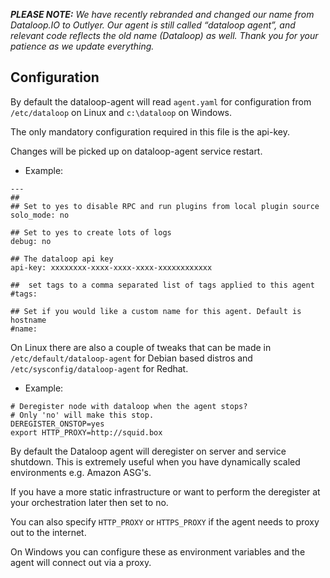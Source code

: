 _**PLEASE NOTE:** We have recently rebranded and changed our name from Dataloop.IO to Outlyer. Our agent is still called “dataloop agent”, and relevant code reflects the old name (Dataloop) as well. Thank you for your patience as we update everything._

## Configuration


By default the dataloop-agent will read `agent.yaml` for configuration from `/etc/dataloop` on Linux and `c:\dataloop` on Windows.

The only mandatory configuration required in this file is the api-key.

Changes will be picked up on dataloop-agent service restart.

* Example:

```
---
##
## Set to yes to disable RPC and run plugins from local plugin source
solo_mode: no

## Set to yes to create lots of logs
debug: no

## The dataloop api key
api-key: xxxxxxxx-xxxx-xxxx-xxxx-xxxxxxxxxxxx

##  set tags to a comma separated list of tags applied to this agent
#tags:

## Set if you would like a custom name for this agent. Default is hostname
#name:
```

On Linux there are also a couple of tweaks that can be made in `/etc/default/dataloop-agent` for Debian based distros and `/etc/sysconfig/dataloop-agent` for Redhat.

* Example:

```
# Deregister node with dataloop when the agent stops?
# Only 'no' will make this stop.
DEREGISTER_ONSTOP=yes
export HTTP_PROXY=http://squid.box
```

By default the Dataloop agent will deregister on server and service shutdown. This is extremely useful when you have dynamically scaled environments e.g. Amazon ASG's.

If you have a more static infrastructure or want to perform the deregister at your orchestration later then set to no.

You can also specify `HTTP_PROXY` or `HTTPS_PROXY` if the agent needs to proxy out to the internet.

On Windows you can configure these as environment variables and the agent will connect out via a proxy.
